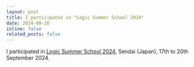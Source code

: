 ```yaml
---
layout: post
title: I participated in "Logic Summer School 2024"
date: 2024-09-20
inline: false
related_posts: false
---
```


I participated in <a href="https://sites.google.com/view/logic-summer-school-2024">Logic Summer School 2024</a>, Sendai (Japan), 17th to 20th September 2024.